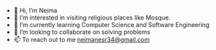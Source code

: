 - 👋 Hi, I’m Neima
- 👀 I’m interested in visiting religious places like Mosque.
- 🌱 I’m currently learning Computer Science and Software Engineering
- 💞️ I’m looking to collaborate on solving problems
- 📫 To reach out to me neimanesr34@gmail.com

<!---
Nemuuuu/Nemuuuu is a ✨ special ✨ repository because its `README.md` (this file) appears on your GitHub profile.
You can click the Preview link to take a look at your changes.
--->
